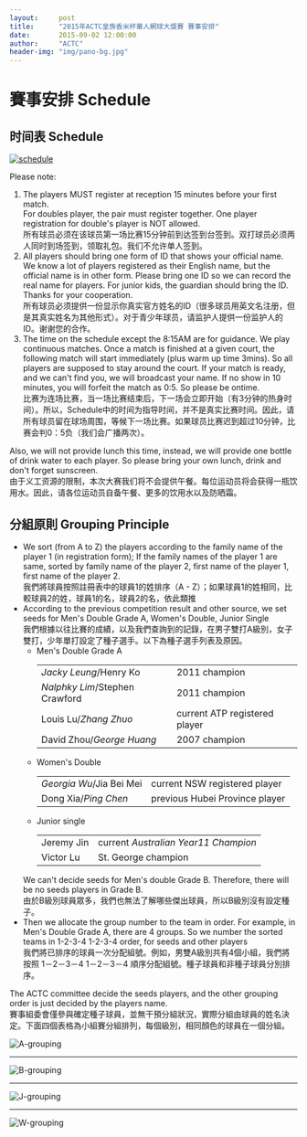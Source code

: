 ```yaml
---
layout:     post
title:      "2015年ACTC皇族香米杯華人網球大獎賽 賽事安排"
date:       2015-09-02 12:00:00
author:     "ACTC"
header-img: "img/pano-bg.jpg"
---
```

<h1 class="page-header">賽事安排 Schedule</h1>

<h2>时间表 Schedule</h2>

<a href="{{ site.baseurl }}/img/2015/Schedule.pdf" target="_blank">    <img src="{{ site.baseurl }}/img/2015/Schedule.jpg" class="img-responsive" alt="schedule"></a>

Please note:

<ol>
<li>The players MUST register at reception 15 minutes before your first match.<br>
     For doubles player, the pair must register together. One player registration for double's player is NOT allowed.<br>
所有球员必须在该球员第一场比赛15分钟前到达签到台签到。双打球员必须两人同时到场签到，领取礼包。我们不允许单人签到。</li>
<li>All players should bring one form of ID that shows your official name. We know a lot of players registered as their English name, but the official name is in other form. Please bring one ID so we can record the real name for players. For junior kids, the guardian should bring the ID. Thanks for your cooperation.<br>
所有球员必须提供一份显示你真实官方姓名的ID（很多球员用英文名注册，但是其真实姓名为其他形式）。对于青少年球员，请监护人提供一份监护人的ID。谢谢您的合作。</li>
<li>The time on the schedule except the 8:15AM are for guidance. We play continuous matches. Once a match is finished at a given court, the following match will start immediately (plus warm up time 3mins). So all players are supposed to stay around the court. If your match is ready, and we can't find you, we will broadcast your name. If no show in 10 minutes, you will forfeit the match as 0:5. So please be ontime.<br>
比赛为连场比赛，当一场比赛结束后，下一场会立即开始（有3分钟的热身时间）。所以，Schedule中的时间为指导时间，并不是真实比赛时间。因此，请所有球员留在球场周围，等候下一场比赛。如果球员比赛迟到超过10分钟，比赛会判0：5负（我们会广播两次）。</li>
</ol>

<p>Also, we will not provide lunch this time, instead, we will provide one bottle of drink water to each player. So please bring your own lunch, drink and don't forget sunscreen.<br>
由于义工资源的限制，本次大赛我们将不会提供午餐。每位运动员将会获得一瓶饮用水。因此，请各位运动员自备午餐、更多的饮用水以及防晒霜。</p>

<h2>分組原則 Grouping Principle</h2>
<ul>
  <li>We sort (from A to Z) the players according to the family name of the player 1 (in registration form); If the family names of the player 1 are same, sorted by family name of the player 2, first name of the player 1, first name of the player 2.<br>我們將球員按照註冊表中的球員1的姓排序（A - Z）；如果球員1的姓相同，比較球員2的姓，球員1的名，球員2的名，依此類推</li>
  <li>According to the previous competition result and other source, we set seeds for Men's Double Grade A, Women's Double, Junior Single<br>我們根據以往比賽的成績，以及我們查詢到的記錄，在男子雙打A級別，女子雙打，少年單打設定了種子選手。以下為種子選手列表及原因。
    <ul>
      <li>Men's Double Grade A
        <table class="table table-striped table-condensed table-bordered">
          <tr>
            <td><em>Jacky Leung</em>/Henry Ko</td><td>2011 champion</td>
          </tr>
          <tr>
            <td><em>Nalphky Lim</em>/Stephen Crawford</td><td>2011 champion</td>
          </tr>
          <tr>
            <td>Louis Lu/<em>Zhang Zhuo</em></td><td>current ATP registered player</td>
          </tr>
          <tr>
            <td>David Zhou/<em>George Huang</em></td><td>2007 champion</td>
          </tr>
        </table>
      </li>
      <li>Women's Double
        <table class="table table-striped table-condensed table-bordered">
          <tr>
            <td><em>Georgia Wu</em>/Jia Bei Mei </td><td>current NSW registered player</td>
          </tr>
          <tr>
            <td>Dong Xia/<em>Ping Chen</em></td><td>previous Hubei Province player</td>
          </tr>
        </table>
      </li>
      <li>Junior single
        <table class="table table-striped table-condensed table-bordered">
          <tr>
            <td>Jeremy Jin</td><td>current <em>Australian Year11 Champion</em></td>
          </tr>
          <tr>
            <td>Victor Lu</td><td>St. George champion</td>
          </tr>
        </table>
      </li>
    </ul>
  We can't decide seeds for Men's double Grade B. Therefore, there will be no seeds players in Grade B.<br>由於B級別球員眾多，我們也無法了解哪些傑出球員，所以B級別沒有設定種子。
  <li>Then we allocate the group number to the team in order. For example, in Men's Double Grade A, there are 4 groups. So we number the sorted teams in 1-2-3-4 1-2-3-4 order, for seeds and other players<br>我們將已排序的球員一次分配組號。例如，男雙A級別共有4個小組，我們將按照 1－2－3－4 1－2－3－4 順序分配組號。種子球員和非種子球員分別排序。</li>
</ul>

<p>The ACTC committee decide the seeds players, and the other grouping order is just decided by the players name.<br>賽事組委會僅參與確定種子球員，並無干預分組狀況，實際分組由球員的姓名決定。下面四個表格為小組賽分組排列，每個級別，相同顏色的球員在一個分組。</p>

<div class="row text-center">
  <div class="col-xs-12 col-sm-12 col-md-8 col-lg-8 col-md-offset-2 col-lg-offset-2">
    <img src="{{ site.baseurl }}/img/2015/A-grouping.jpg" class="img-responsive" alt="A-grouping">
  </div>
</div>
  <p /><hr><p />
<div class="row text-center">
  <div class="col-xs-12 col-sm-12 col-md-8 col-lg-8 col-md-offset-2 col-lg-offset-2">
    <img src="{{ site.baseurl }}/img/2015/B-grouping.jpg" class="img-responsive" alt="B-grouping">
  </div>
</div>
  <p /><hr><p />
<div class="row text-center">
  <div class="col-xs-12 col-sm-12 col-md-8 col-lg-8 col-md-offset-2 col-lg-offset-2">
    <img src="{{ site.baseurl }}/img/2015/J-grouping.jpg" class="img-responsive" alt="J-grouping">
  </div>
</div>
  <p /><hr><p />
<div class="row text-center">
  <div class="col-xs-12 col-sm-12 col-md-8 col-lg-8 col-md-offset-2 col-lg-offset-2">
    <img src="{{ site.baseurl }}/img/2015/W-grouping.jpg" class="img-responsive" alt="W-grouping">
  </div>
</div>
